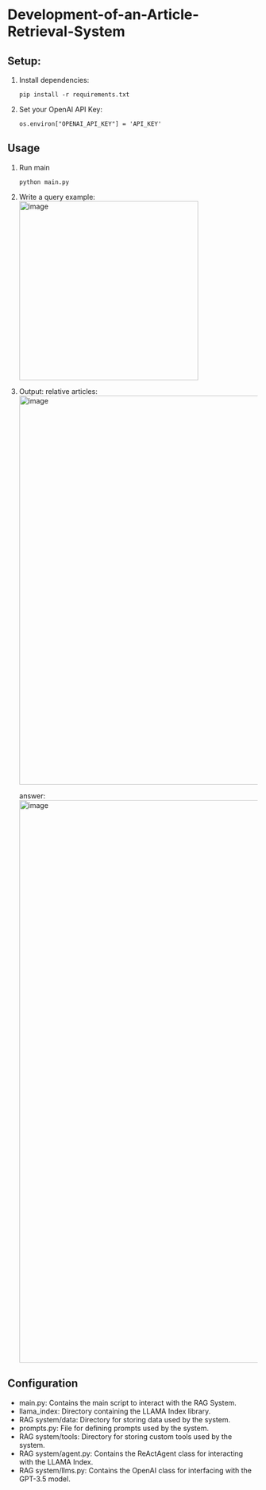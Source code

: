 # Development-of-an-Article-Retrieval-System  
## Setup:  
1. Install dependencies:   
   ```
   pip install -r requirements.txt  
   ```
2. Set your OpenAI API Key:  
   ```
   os.environ["OPENAI_API_KEY"] = 'API_KEY'
   ```

## Usage  
1. Run main
   ```
   python main.py
   ```
2. Write a query
   example:  
   <img width="360" alt="image" src="https://github.com/TomDzie/Development-of-an-Article-Retrieval-System/assets/117634603/71a49107-2cf9-44c1-b459-4fc783fef7c1">  

3. Output:
   relative articles:  
   <img width="782" alt="image" src="https://github.com/TomDzie/Development-of-an-Article-Retrieval-System/assets/117634603/0ea1d2ff-9d58-4320-8d79-f5c2ae6d45e1">

   answer:
   <img width="1131" alt="image" src="https://github.com/TomDzie/Development-of-an-Article-Retrieval-System/assets/117634603/bb90f8fa-8f98-4dc4-9f0f-c255f5788b67">





## Configuration  

- main.py: Contains the main script to interact with the RAG System.  
- llama_index: Directory containing the LLAMA Index library.  
- RAG system/data: Directory for storing data used by the system.  
- prompts.py: File for defining prompts used by the system.  
- RAG system/tools: Directory for storing custom tools used by the system.  
- RAG system/agent.py: Contains the ReActAgent class for interacting with the LLAMA Index.  
- RAG system/llms.py: Contains the OpenAI class for interfacing with the GPT-3.5 model.  
